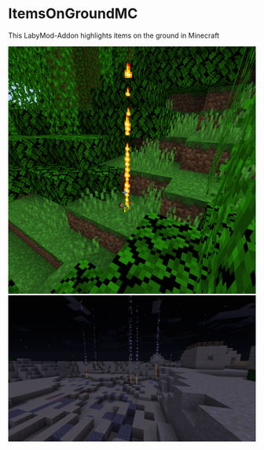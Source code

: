 # ItemsOnGroundMC
This LabyMod-Addon highlights items on the ground in Minecraft

![screenshot](screenshot.png)
![screenshot2](screenshot2.png)
